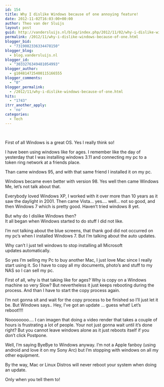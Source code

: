 ```yaml
---
id: 154
title: Why I dislike Windows because of one annoying feature!
date: 2012-11-02T16:03:00+00:00
author: Theo van der Sluijs
layout: post
guid: http://vandersluijs.nl/blog/index.php/2012/11/02/why-i-dislike-windows-because-of-one/
permalink: /2012/11/why-i-dislike-windows-because-of-one.html
blogger_bid:
  - "7319082336334478150"
blogger_blog:
  - blog.vandersluijs.nl
blogger_id:
  - "3033276349481054993"
blogger_author:
  - g104814725400115166555
blogger_comments:
  - "0"
blogger_permalink:
  - /2012/11/why-i-dislike-windows-because-of-one.html
hits:
  - "1743"
itrr_another_apply:
  - 'no'
categories:
  - Tech
---
```

<div>
   
</div>

First of all Windows is a great OS. Yes I really think so!

I have been using windows like for ages. I remember like the day of yesterday that I was installing windows 3.11 and connecting my pc to a token ring network at a friends place.

Than came windows 95, and with that same friend I installed it on my pc.

Windows became even better with version 98. Yes well then came Windows Me, let&#8217;s not talk about that.

Everybody loved Windows XP, I worked with it over more than 10 years as it saw the daylight in 2001. Then came Vista&#8230; yes&#8230;. well&#8230; not so good, and then Windows 7 which is pretty good. Haven&#8217;t tried windows 8 yet.

But why do I dislike Windows then?  
<a name="more"></a>It all began when Windows started to do stuff I did not like.

I&#8217;m not talking about the blue screens, that thank god did not occurred on my pc&#8217;s when I installed Windows 7. But I&#8217;m talking about the auto updates.

Why can&#8217;t I just tell windows to stop installing all Microsoft updates automatically.

So yes I&#8217;m selling my Pc to buy another Mac, I just love Mac since I really start using it. So I have to copy all my documents, photo&#8217;s and stuff to my NAS so I can sell my pc.

First of all, why is that taking like for ages? Why is copy on a Windows machine so very Slow? But nevertheless it just keeps rebooting during the process. And than I have to start the copy process again.

I&#8217;m not gonna sit and wait for the copy process to be finished so I&#8217;ll just let it be. But Windows says.. Hey, I&#8217;ve got an update &#8230; guess what! Let&#8217;s reboot!!!!

Noooooooo&#8230;. I can imagen that doing a video render that takes a couple of hours is frustrating a lot of people. Your not just gonna wait until it&#8217;s done right? But you cannot leave windows alone as it just reboots itself if you don&#8217;t click Postpone.

Well, I&#8217;m saying ByeBye to Windows anyway. I&#8217;m not a Apple fanboy (using android and love it on my Sony Arc) but I&#8217;m stopping with windows on all my other equipment.

By the way, Mac or Linux Distros will never reboot your system when doing an update.

Only when you tell them to!